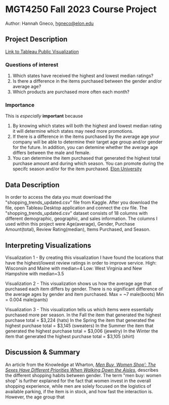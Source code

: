 # MGT4250 Fall 2023 Course Project
Author: Hannah Gneco, hgneco@elon.edu

## Project Description

[Link to Tableau Public Visualization](https://public.tableau.com/views/MGT4250CourseProject/Dashboard1?:language=en-US&:display_count=n&:origin=viz_share_link)

### Questions of interest
1. Which states have received the highest and lowest median ratings?
2. Is there a difference in the items purchased between the gender and/or average age?
3. Which products are purchased more often each month?

### Importance
This is *especially* **important** because
 1. By knowing which states will both the highest and lowest median rating it will determine which states may need more promotions.
 2. If there is a difference in the items purchased by the average age your company will be able to determine their target age group and/or gender for the future. In addition, you can detemine whether the average age differs between the male and female. 
 3. You can determine the item purchased that generated the highest total purchase amount and during which season. You can promote during the specifc season and/or for the item purchased. [Elon University](https://elon.edu)

## Data Description
In order to access the data you must download the "shopping_trends_updated.csv" file from Kaggle. After you download the file, open Tableau Desktop application and connect the csv file. The "shopping_trends_updated.csv" dataset consists of 18 columns with different demographic, geographic, and sales information. The columns I used within this project were Age(average), Gender, Purchase Amount(total), Review Rating(median), Items Purchased, and Season. 

## Interpreting Visualizations
Visualization 1 - By creating this visualization I have found the locations that have the highest/lowest review ratings in order to improve service.
High: Wisconsin and Maine with median=4
Low: West Virginia and New Hampshire with median=3.5

Visualization 2 - This visualization shows us how the average age that purchased each item differs by gender.
There is no significant difference of the average ages by gender and item purchased. 
Max = ~7 male(boots) 
Min = 0.004 male(pants)

Visualization 3 - This visualization tells us which items were essentially purchased more per season.
In the Fall the item that generated the highest purchase total = $3,224 (hats)
In the Spring the item that generated the highest purchase total = $3,145 (sweaters)
In the Summer the item that generated the highest purchase total = $3,006 (jewelry)
In the Winter the item that generated the highest purchase total = $3,105 (shirt)


## Discussion & Summary
An article from the Knowledge at Wharton, *[Men Buy, Women Shop’: The Sexes Have Different Priorities When Walking Down the Aisles](https://knowledge.wharton.upenn.edu/podcast/knowledge-at-wharton-podcast/men-buy-women-shop-the-sexes-have-different-priorities-when-walking-down-the-aisles/)*, describes the different shopping habits between gender. The term "men buy: women shop" is further explained for the fact that women invest in the overall shopping experience, while men are solely focused on the logistics of available parking, if the item is in stock, and how fast the interaction is. However, the age group that 
